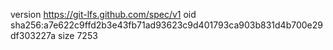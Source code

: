 version https://git-lfs.github.com/spec/v1
oid sha256:a7e622c9ffd2b3e43fb71ad93623c9d401793ca903b831d4b700e29df303227a
size 7253
